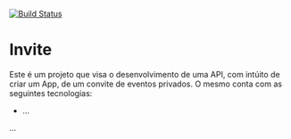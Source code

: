[![Build Status](https://travis-ci.org/fontourajunior/invite.svg?branch=master)](https://travis-ci.org/fontourajunior/invite)
# Invite

Este é um projeto que visa o desenvolvimento de uma API, com intúito de criar um App, de um convite de eventos privados. O mesmo conta com as seguintes tecnologias:

  - ...

...
